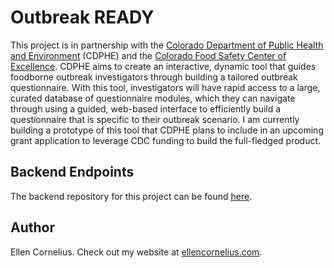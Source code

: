 # Outbreak READY
This project is in partnership with the [Colorado Department of Public Health and Environment](https://www.colorado.gov/cdphe) (CDPHE) and the [Colorado Food Safety Center of Excellence](http://www.ucdenver.edu/academics/colleges/PublicHealth/research/centers/foodsafety/Pages/default.aspx). CDPHE aims to create an interactive, dynamic tool that guides foodborne outbreak investigators through building a tailored outbreak questionnaire. With this tool, investigators will have rapid access to a large, curated database of questionnaire modules, which they can navigate through using a guided, web-based interface to efficiently build a questionnaire that is specific to their outbreak scenario. I am currently building a prototype of this tool that CDPHE plans to include in an upcoming grant application to leverage CDC funding to build the full-fledged product.

## Backend Endpoints
The backend repository for this project can be found [here](https://github.com/corneliusellen/outbreak_ready_be). 

## Author
Ellen Cornelius. Check out my website at [ellencornelius.com](https://www.ellencornelius.com/).
